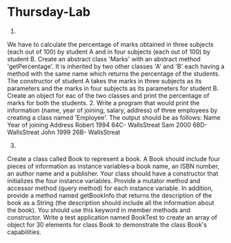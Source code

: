 # Thursday-Lab
1.
We have to calculate the percentage of marks obtained in three subjects (each out of
100) by student A and in four subjects (each out of 100) by student B. Create an abstract
class 'Marks' with an abstract method 'getPercentage'. It is inherited by two other
classes 'A' and 'B' each having a method with the same name which returns the
percentage of the students. The constructor of student A takes the marks in three
subjects as its parameters and the marks in four subjects as its parameters for student
B. Create an object for eac of the two classes and print the percentage of marks for both
the students.
2. 
Write a program that would print the information (name, year of joining, salary, address)
of three employees by creating a class named 'Employee'. The output should be as
follows:
Name Year of joining Address
Robert 1994 64C- WallsStreat
Sam 2000 68D- WallsStreat
John 1999 26B- WallsStreat

3. 
Create a class called Book to represent a book. A Book should include four pieces of information
as instance variables‐a book name, an ISBN number, an author name and a publisher. Your class
should have a constructor that initializes the four instance variables. Provide a mutator method
and accessor method (query method) for each instance variable. In addition, provide a method
named getBookInfo that returns the description of the book as a String (the description should
include all the information about the book). You should use this keyword in member methods
and constructor. Write a test application named BookTest to create an array of object for 30
elements for class Book to demonstrate the class Book's capabilities.
